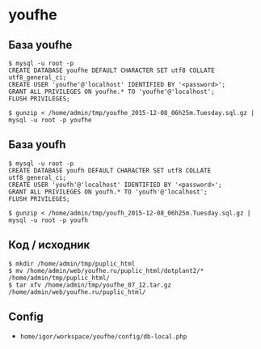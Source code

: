 # youfhe


## База youfhe

```
$ mysql -u root -p
CREATE DATABASE youfhe DEFAULT CHARACTER SET utf8 COLLATE utf8_general_ci;
CREATE USER 'youfhe'@'localhost' IDENTIFIED BY '<password>';
GRANT ALL PRIVILEGES ON youfhe.* TO 'youfhe'@'localhost';
FLUSH PRIVILEGES;
``` 

```
$ gunzip < /home/admin/tmp/youfhe_2015-12-08_06h25m.Tuesday.sql.gz | mysql -u root -p youfhe 
```

## База youfh

```
$ mysql -u root -p
CREATE DATABASE youfh DEFAULT CHARACTER SET utf8 COLLATE utf8_general_ci;
CREATE USER 'youfh'@'localhost' IDENTIFIED BY '<password>';
GRANT ALL PRIVILEGES ON youfh.* TO 'youfh'@'localhost';
FLUSH PRIVILEGES;
``` 

```
$ gunzip < /home/admin/tmp/youfh_2015-12-08_06h25m.Tuesday.sql.gz | mysql -u root -p youfh
```


## Код / исходник

```
$ mkdir /home/admin/tmp/puplic_html
$ mv /home/admin/web/youfhe.ru/puplic_html/dotplant2/* /home/admin/tmp/puplic_html/
$ tar xfv /home/admin/tmp/youfhe_07_12.tar.gz /home/admin/web/youfhe.ru/puplic_html/
```

## Config

* `home/igor/workspace/youfhe/config/db-local.php`



